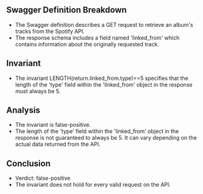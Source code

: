 ## Swagger Definition Breakdown
- The Swagger definition describes a GET request to retrieve an album's tracks from the Spotify API.
- The response schema includes a field named 'linked_from' which contains information about the originally requested track.

## Invariant
- The invariant LENGTH(return.linked_from.type)==5 specifies that the length of the 'type' field within the 'linked_from' object in the response must always be 5.

## Analysis
- The invariant is false-positive.
- The length of the 'type' field within the 'linked_from' object in the response is not guaranteed to always be 5. It can vary depending on the actual data returned from the API.

## Conclusion
- Verdict: false-positive
- The invariant does not hold for every valid request on the API.
